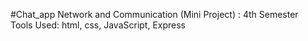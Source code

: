 #Chat_app
Network and Communication (Mini Project) : 4th Semester
<br/>
Tools Used: html, css, JavaScript, Express
